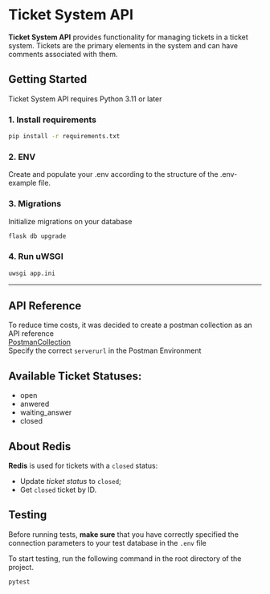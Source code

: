 # Ticket System API

**Ticket System API** provides functionality for managing tickets in a ticket system. Tickets are the primary elements in the system and can have comments associated with them.



## Getting Started

Ticket System API requires Python 3.11 or later

### 1. Install requirements

```zsh
pip install -r requirements.txt
```

### 2. ENV

Create and populate your .env according to the structure of the .env-example file.

### 3. Migrations

Initialize migrations on your database

```zsh
flask db upgrade
```

### 4. Run uWSGI

```zsh
uwsgi app.ini
```

---

## API Reference

To reduce time costs, it was decided to create a postman collection as an API reference  
[PostmanCollection](tickets_api.postman_collection.json)  
Specify the correct `serverurl` in the Postman Environment

## Available Ticket Statuses:
* open
* anwered
* waiting_answer
* closed

## About Redis

**Redis** is used for tickets with a `closed` status:
- Update *ticket status* to `closed`;
- Get `closed` ticket by ID.


## Testing

Before running tests, **make sure** that you have correctly specified the connection parameters to your test database in the `.env` file

To start testing, run the following command in the root directory of the project.

```
pytest
```
